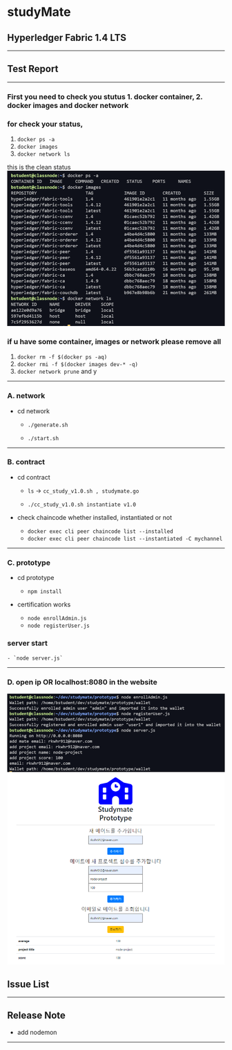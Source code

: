 # studyMate

## Hyperledger Fabric 1.4 LTS 


---
## Test Report
---
### First you need to check you stutus 1. docker container, 2. docker images and docker network
### for check your status,
1. `docker ps -a`
2. `docker images`
3. `docker network ls`

this is the clean status
![cleanStatus](./images/cleanStatus.PNG)

### if u have some container, images or network please remove all
1. `docker rm -f $(docker ps -aq)` 
2. `docker rmi -f $(docker images dev-* -q)` 
3. `docker network prune` and y

---
### A. network 

- cd network 
    - `./generate.sh`

    -  `./start.sh`

---

### B. contract
- cd contract
    - `ls` -> `cc_study_v1.0.sh , studymate.go`
    
    - `./cc_study_v1.0.sh instantiate v1.0`

- check chaincode whether installed, instantiated or not
    - `docker exec cli peer chaincode list --installed`
    - `docker exec cli peer chaincode list --instantiated -C mychannel`

---

### C. prototype
- cd prototype
    - `npm install`

- certification works
    - `node enrollAdmin.js`
    - `node registerUser.js`
### server start
    - `node server.js`

---

### D. open ip OR localhost:8080 in the website

![networkCommand](./images/networkCommand.PNG)
![prototypeResult](./images/prototypeResult.PNG)


## Issue List

---

## Release Note

- add nodemon

---
